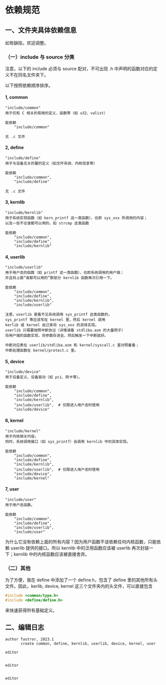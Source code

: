 # 依赖规范

## 一、文件夹具体依赖信息

如有缺陷，欢迎调整。

### （一）include 与 source 分类

注意，以下的 include 必须与 source 配对，不可出现 .h 中声明的函数对应的定义不在同名文件夹下。

以下按照依赖顺序排序。

#### 1, common

```plaintext
"include/common"
用于仅和 C 相关的易用的定义、函数等（如 u32、valist）

能依赖
    "include/common"

无 .c 文件
```

#### 2, define

```plaintext
"include/define"
用于与设备无关的量的定义（如文件系统、内核信息等）

能依赖
    "include/common",
    "include/define"

无 .c 文件
```

#### 3, kernlib

```plaintext
"include/kernlib"
用于系统实现函数（如 kern_printf 这一类函数），也即 sys_xxx 所调用的内容；
以及一些不论谁都可以用的，如 strcmp 这类函数

能依赖
    "include/common",
    "include/define",
    "include/kernlib"
```

#### 4, userlib

```plaintext
"include/userlib"
用于用户态的函数（如 printf 这一类函数），也即系统调用的用户端；
并且将上面“谁都可以用的”那部分 kernlib 函数再次引用一下。

能依赖
    "include/common",
    "include/define",
    "include/kernlib",
    "include/userlib"

注意，userlib 是看不见系统调用 sys_printf 这类函数的，
sys_printf 等应该写在 kernel 里，然后 kernel 调用
kerlib 或 kernel 自己来将 sys_xxx 的具体实现。
userlib 只需要按照中断协议（详情请看 stdliba.asm 的大量例子）
将用户端的函数实现，将参数存进去，然后触发一下中断就好。

中断对应表在 userlib/stdliba.asm 和 kernel/syscall.c 里对照着看；
中断处理函数在 kernel/protect.c 里。
```

#### 5, device

```plaintext
"include/device"
用于设备定义、设备驱动（如 pci、网卡等）。

能依赖
    "include/common",
    "include/define",
    "include/kernlib",
    "include/userlib",  # 仅限进入用户态时使用
    "include/device"
```

#### 6, kernel

```plaintext
"include/kernel"
用于内核相关内容。
同时，系统调用接口（如 sys_printf）会调用 kernlib 中的具体实现。

能依赖
    "include/common",
    "include/define",
    "include/kernlib",
    "include/userlib",  # 仅限进入用户态时使用
    "include/device",
    "include/kernel"
```

#### 7, user

```plaintext
"include/user"
用于用户态函数。

能依赖
    "include/common",
    "include/define",
    "include/userlib",
    "include/user"
```

为什么它没有依赖上面的所有内容？因为用户函数不该依赖任何内核函数，只能依赖 userlib 提供的接口。所以 kernlib 中的泛用函数应该被 userlib 再次封装一下；kernlib 中的内核函数应该被直接舍弃。

### （二）其他

为了方便，我在 define 中添加了一个 define.h，包含了 define 里的其他所有头文件。因此，kerlib, device, kernel 这三个文件夹内的头文件，可以直接包含

```C
#include <common/type.h>
#include <define/define.h>
```

来快速获得所有基础定义。

## 二、编辑日志

```plaintext
author Tastror, 2023.1
       create common, define, kernlib, userlib, device, kernel, user

editor


editor


editor


```
